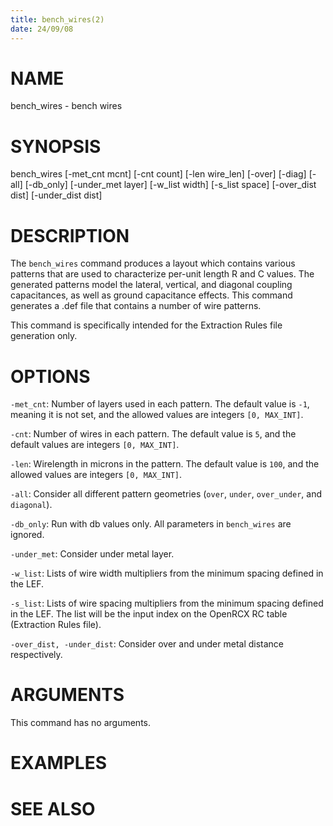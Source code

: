 ```yaml
---
title: bench_wires(2)
date: 24/09/08
---
```


# NAME

bench_wires - bench wires

# SYNOPSIS

bench_wires
    [-met_cnt mcnt]
    [-cnt count]
    [-len wire_len]
    [-over]
    [-diag]
    [-all]
    [-db_only]
    [-under_met layer]
    [-w_list width]
    [-s_list space]
    [-over_dist dist]
    [-under_dist dist]


# DESCRIPTION

The `bench_wires` command produces a layout which contains various patterns
that are used to characterize per-unit length R and C values. The generated patterns model
the lateral, vertical, and diagonal coupling capacitances, as well as ground
capacitance effects. This command generates a .def file that contains a number of wire patterns.

This command is specifically intended for the Extraction Rules file generation only.

# OPTIONS

`-met_cnt`:  Number of layers used in each pattern. The default value is `-1`, meaning it is not set, and the allowed values are integers `[0, MAX_INT]`.

`-cnt`:  Number of wires in each pattern. The default value is `5`, and the default values are integers `[0, MAX_INT]`.

`-len`:  Wirelength in microns in the pattern. The default value is `100`, and the allowed values are integers `[0, MAX_INT]`.

`-all`:  Consider all different pattern geometries (`over`, `under`, `over_under`, and `diagonal`).

`-db_only`:  Run with db values only. All parameters in `bench_wires` are ignored.

`-under_met`:  Consider under metal layer.

`-w_list`:  Lists of wire width multipliers from the minimum spacing defined in the LEF.

`-s_list`:  Lists of wire spacing multipliers from the minimum spacing defined in the LEF. The list will be the input index on the OpenRCX RC table (Extraction Rules file).

`-over_dist, -under_dist`:  Consider over and under metal distance respectively.

# ARGUMENTS

This command has no arguments.

# EXAMPLES

# SEE ALSO
